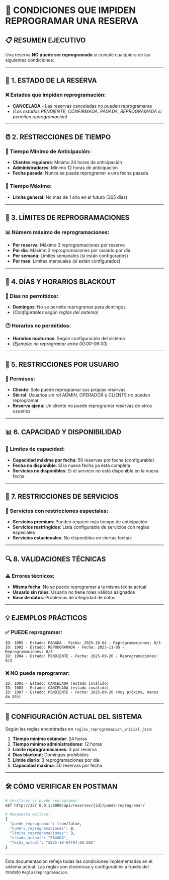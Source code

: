 # 🚫 CONDICIONES QUE IMPIDEN REPROGRAMAR UNA RESERVA

## 📋 RESUMEN EJECUTIVO
Una reserva **NO puede ser reprogramada** si cumple cualquiera de las siguientes condiciones:

---

## 🔴 1. ESTADO DE LA RESERVA

### ❌ Estados que impiden reprogramación:
- **CANCELADA** - Las reservas canceladas no pueden reprogramarse
- *(Los estados PENDIENTE, CONFIRMADA, PAGADA, REPROGRAMADA sí permiten reprogramación)*

---

## ⏰ 2. RESTRICCIONES DE TIEMPO

### 📅 Tiempo Mínimo de Anticipación:
- **Clientes regulares**: Mínimo 24 horas de anticipación
- **Administradores**: Mínimo 12 horas de anticipación
- **Fecha pasada**: Nunca se puede reprogramar a una fecha pasada

### 📅 Tiempo Máximo:
- **Límite general**: No más de 1 año en el futuro (365 días)

---

## 🔢 3. LÍMITES DE REPROGRAMACIONES

### 📊 Número máximo de reprogramaciones:
- **Por reserva**: Máximo 3 reprogramaciones por reserva
- **Por día**: Máximo 3 reprogramaciones por usuario por día
- **Por semana**: Límites semanales (si están configurados)
- **Por mes**: Límites mensuales (si están configurados)

---

## 📆 4. DÍAS Y HORARIOS BLACKOUT

### 🚫 Días no permitidos:
- **Domingos**: No se permite reprogramar para domingos
- *(Configurables según reglas del sistema)*

### 🕐 Horarios no permitidos:
- **Horarios nocturnos**: Según configuración del sistema
- *(Ejemplo: no reprogramar entre 00:00-06:00)*

---

## 👥 5. RESTRICCIONES POR USUARIO

### 🔐 Permisos:
- **Cliente**: Solo puede reprogramar sus propias reservas
- **Sin rol**: Usuarios sin rol ADMIN, OPERADOR o CLIENTE no pueden reprogramar
- **Reserva ajena**: Un cliente no puede reprogramar reservas de otros usuarios

---

## 📊 6. CAPACIDAD Y DISPONIBILIDAD

### 🏢 Límites de capacidad:
- **Capacidad máxima por fecha**: 50 reservas por fecha (configurable)
- **Fecha no disponible**: Si la nueva fecha ya está completa
- **Servicios no disponibles**: Si el servicio no está disponible en la nueva fecha

---

## 🎯 7. RESTRICCIONES DE SERVICIOS

### 🚫 Servicios con restricciones especiales:
- **Servicios premium**: Pueden requerir más tiempo de anticipación
- **Servicios restringidos**: Lista configurable de servicios con reglas especiales
- **Servicios estacionales**: No disponibles en ciertas fechas

---

## 🔍 8. VALIDACIONES TÉCNICAS

### ⚠️ Errores técnicos:
- **Misma fecha**: No se puede reprogramar a la misma fecha actual
- **Usuario sin roles**: Usuario no tiene roles válidos asignados
- **Base de datos**: Problemas de integridad de datos

---

## 💡 EJEMPLOS PRÁCTICOS

### ✅ PUEDE reprogramar:
```
ID: 1005 - Estado: PAGADA - Fecha: 2025-10-04 - Reprogramaciones: 0/3
ID: 1002 - Estado: REPROGRAMADA - Fecha: 2025-11-05 - Reprogramaciones: 0/3  
ID: 1004 - Estado: PENDIENTE - Fecha: 2025-09-26 - Reprogramaciones: 0/3
```

### ❌ NO puede reprogramar:
```
ID: 1001 - Estado: CANCELADA (estado inválido)
ID: 1003 - Estado: CANCELADA (estado inválido)  
ID: 1007 - Estado: PENDIENTE - Fecha: 2025-09-20 (muy próxima, menos de 24h)
```

---

## 🔧 CONFIGURACIÓN ACTUAL DEL SISTEMA

Según las reglas encontradas en `reglas_reprogramacion_inicial.json`:

1. **Tiempo mínimo estándar**: 24 horas
2. **Tiempo mínimo administradores**: 12 horas  
3. **Límite reprogramaciones**: 3 por reserva
4. **Días blackout**: Domingos prohibidos
5. **Límite diario**: 3 reprogramaciones por día
6. **Capacidad máxima**: 50 reservas por fecha

---

## 🛠️ CÓMO VERIFICAR EN POSTMAN

```bash
# Verificar si puede reprogramar
GET http://127.0.0.1:8000/api/reservas/{id}/puede-reprogramar/

# Respuesta exitosa:
{
  "puede_reprogramar": true/false,
  "numero_reprogramaciones": 0,
  "limite_reprogramaciones": 3,
  "estado_actual": "PAGADA",
  "fecha_actual": "2025-10-04T04:00:00Z"
}
```

---

Esta documentación refleja todas las condiciones implementadas en el sistema actual. Las reglas son dinámicas y configurables a través del modelo `ReglasReprogramacion`.